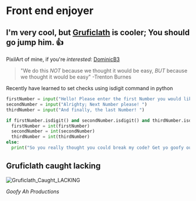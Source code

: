 # Front end enjoyer
## I'm very cool, but [Gruficlath](https://github.com/GlitchyCrafting) is cooler; You should go jump him. 👍
PixilArt of mine, if you're _interested:_ [DominicB3](https://www.pixilart.com/dominicb3/gallery)

> "We do this *NOT* because we thought it would be easy, *BUT* because we thought it would be easy"
> -Trenton Burnes

Recently have learned to set checks using isdigit command in python
```python
firstNumber = input("Hello! Please enter the first Number you would like. ")
secondNumber = input("Alrighty; Next Number please! ")
thirdNumber = input("And finally, the last Number! ")

if firstNumber.isdigit() and secondNumber.isdigit() and thirdNumber.isdigit():
  firstNumber = int(firstNumber)
  secondNumber = int(secondNumber)
  thirdNumber = int(thirdNumber)
else:
  print("So you really thought you could break my code? Get yo goofy outta here")
```

## Gruficlath caught **lacking**
![Gruficlath_Caught_LACKING](https://github.com/DominicB3/DominicB3/assets/74939524/0ce43e11-bb44-4fab-8967-bb8986d66c88)

*Goofy Ah Productions*

